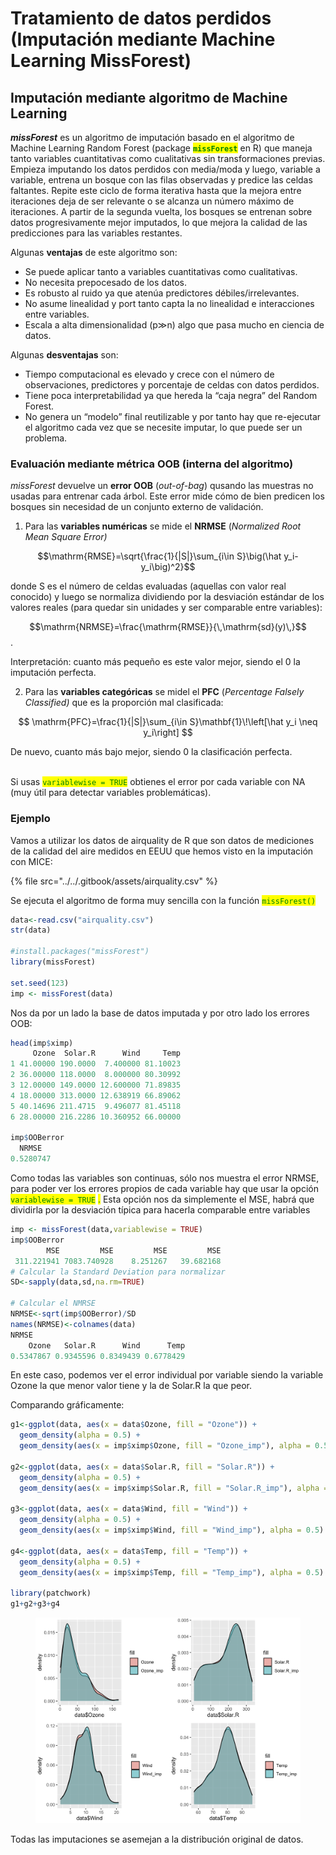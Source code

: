 # Tratamiento de datos perdidos (Imputación mediante Machine Learning MissForest)

## Imputación mediante algoritmo de Machine Learning

_**missForest**_ es un algoritmo de imputación basado en el algoritmo de Machine Learning Random Forest (package <mark style="color:green;">**`missForest`**</mark> en R) que maneja tanto variables cuantitativas como cualitativas sin transformaciones previas. Empieza imputando los datos perdidos con media/moda y luego, variable a variable, entrena un bosque con las filas observadas y predice las celdas faltantes. Repite este ciclo de forma iterativa hasta que la mejora entre iteraciones deja de ser relevante o se alcanza un número máximo de iteraciones. A partir de la segunda vuelta, los bosques se entrenan sobre datos progresivamente mejor imputados, lo que mejora la calidad de las predicciones para las variables restantes.

Algunas **ventajas** de este algoritmo son:

* Se puede aplicar tanto a variables cuantitativas como cualitativas.&#x20;
* No necesita prepocesado de los datos.
* Es robusto al ruido ya que atenúa predictores débiles/irrelevantes.
* No asume linealidad y port tanto capta la no linealidad e interacciones entre variables.
* Escala a alta dimensionalidad (p≫n) algo que pasa mucho en ciencia de datos.

Algunas **desventajas** son:&#x20;

* Tiempo computacional es elevado y crece con el número de observaciones, predictores y porcentaje de celdas con datos perdidos.&#x20;
* Tiene poca interpretabilidad ya que hereda la “caja negra” del Random Forest.
* No genera un “modelo” final reutilizable y por tanto hay que re-ejecutar el algoritmo cada vez que se necesite imputar, lo que puede ser un problema.

### **Evaluación mediante métrica OOB (interna del algoritmo)**

_missForest_ devuelve un **error OOB** (_out-of-bag_) qusando las muestras no usadas para entrenar cada árbol. Este error mide cómo de bien predicen los bosques sin necesidad de un conjunto externo de validación.

1. Para las **variables numéricas** se mide el **NRMSE** (_Normalized Root Mean Square Error)_

$$\mathrm{RMSE}=\sqrt{\frac{1}{|S|}\sum_{i\in S}\big(\hat y_i-y_i\big)^2}$$

donde S es el número de celdas evaluadas (aquellas con valor real conocido) y luego se normaliza dividiendo por la desviación estándar de los valores reales (para quedar sin unidades y ser comparable entre variables):

$$\mathrm{NRMSE}=\frac{\mathrm{RMSE}}{\,\mathrm{sd}(y)\,}$$.&#x20;

Interpretación: cuanto más pequeño es este valor mejor, siendo el 0 la imputación perfecta.&#x20;

2. Para las **variables categóricas** se midel el **PFC** (_Percentage Falsely Classified)_ que es la proporción mal clasificada:

$$
\mathrm{PFC}=\frac{1}{|S|}\sum_{i\in S}\mathbf{1}\!\left[\hat y_i \neq y_i\right]
$$

De nuevo, cuanto más bajo mejor, siendo 0 la clasificación perfecta.

\
Si usas <mark style="color:green;">`variablewise = TRUE`</mark> obtienes el error por cada variable con NA (muy útil para detectar variables problemáticas).&#x20;

### Ejemplo

Vamos a utilizar los datos de airquality de R que son datos de mediciones de la calidad del aire medidos en EEUU que hemos visto en la imputación con MICE:&#x20;

{% file src="../../.gitbook/assets/airquality.csv" %}

Se ejecuta el algoritmo de forma muy sencilla con la función <mark style="color:green;">`missForest()`</mark>

```r
data<-read.csv("airquality.csv")
str(data)

#install.packages("missForest")
library(missForest)

set.seed(123)
imp <- missForest(data)
```

Nos da por un lado la base de datos imputada y por otro lado los errores OOB:

```r
head(imp$ximp)
     Ozone  Solar.R      Wind     Temp
1 41.00000 190.0000  7.400000 81.10023
2 36.00000 118.0000  8.000000 80.30992
3 12.00000 149.0000 12.600000 71.89835
4 18.00000 313.0000 12.638919 66.89062
5 40.14696 211.4715  9.496077 81.45118
6 28.00000 216.2286 10.360952 66.00000

imp$OOBerror 
  NRMSE 
0.5280747 
```

Como todas las variables son continuas, sólo nos muestra el error NRMSE, para poder ver los errores propios de cada variable hay que usar la opción <mark style="color:green;">`variablewise = TRUE`</mark> <mark style="color:green;"></mark><mark style="color:green;">.</mark> Esta opción nos da simplemente el MSE, habrá que dividirla por la desviación típica para hacerla comparable entre variables&#x20;

```r
imp <- missForest(data,variablewise = TRUE)
imp$OOBerror 
        MSE         MSE         MSE         MSE 
 311.221941 7083.740928    8.251267   39.682168 
# Calcular la Standard Deviation para normalizar
SD<-sapply(data,sd,na.rm=TRUE)

# Calcular el NMRSE
NRMSE<-sqrt(imp$OOBerror)/SD
names(NRMSE)<-colnames(data)
NRMSE
    Ozone   Solar.R      Wind      Temp 
0.5347867 0.9345596 0.8349439 0.6778429 
```

En este caso, podemos ver el error individual por variable siendo la variable Ozone la que menor valor tiene y la de Solar.R la que peor.&#x20;

Comparando gráficamente:

```r
g1<-ggplot(data, aes(x = data$Ozone, fill = "Ozone")) +
  geom_density(alpha = 0.5) +
  geom_density(aes(x = imp$ximp$Ozone, fill = "Ozone_imp"), alpha = 0.5) 

g2<-ggplot(data, aes(x = data$Solar.R, fill = "Solar.R")) +
  geom_density(alpha = 0.5) +
  geom_density(aes(x = imp$ximp$Solar.R, fill = "Solar.R_imp"), alpha = 0.5) 

g3<-ggplot(data, aes(x = data$Wind, fill = "Wind")) +
  geom_density(alpha = 0.5) +
  geom_density(aes(x = imp$ximp$Wind, fill = "Wind_imp"), alpha = 0.5) 

g4<-ggplot(data, aes(x = data$Temp, fill = "Temp")) +
  geom_density(alpha = 0.5) +
  geom_density(aes(x = imp$ximp$Temp, fill = "Temp_imp"), alpha = 0.5) 

library(patchwork)
g1+g2+g3+g4
```

<figure><img src="../../.gitbook/assets/image (283).png" alt=""><figcaption></figcaption></figure>



Todas las imputaciones se asemejan a la distribución original de datos.

